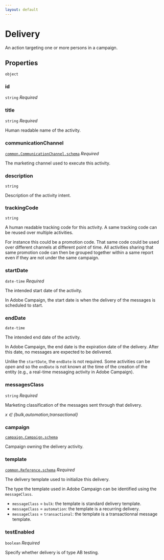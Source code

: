 ```yaml
---
layout: default
---
```


# Delivery

An action targeting one or more persons in a campaign.

## Properties

`object`


###  id
`string` _Required_




###  title
`string` _Required_

Human readable name of the activity.


###  communicationChannel
[`common.CommunicationChannel.schema`](../../../../common/CommunicationChannel.schema.md) _Required_

The marketing channel used to execute this activity.



###  description
`string` 

Description of the activity intent.


###  trackingCode
`string` 

A human readable tracking code for this activity. A same tracking code
can be reused over multiple activities.

For instance this could be a promotion code. That same code could be used
over different channels at different point of time. All activities sharing
that same promotion code can then be grouped together within a same report
even if they are not under the same campaign.



###  startDate
`date-time` _Required_

The intended start date of the activity.

In Adobe Campaign, the start date is when the delivery of the messages is
scheduled to start.



###  endDate
`date-time` 

The intended end date of the activity.

In Adobe Campaign, the end date is the expiration date of the delivery.
After this date, no messages are expected to be delivered.

Unlike the `startDate`, the `endDate` is not required. Some activities
can be *open* and so the `endDate` is not known at the time of the creation
of the entity (e.g., a real-time messaging activity in Adobe Campaign).



###  messagesClass
`string` _Required_

Marketing classification of the messages sent through that delivery.


 *x ∈  {bulk,automation,transactional}*
 


###  campaign
[`campaign.Campaign.schema`](../../../../_vendor/adobe/experience/campaign/Campaign.schema.md) 

Campaign owning the delivery activity.



###  template
[`common.Reference.schema`](../../../../common/Reference.schema.md) _Required_

The delivery template used to initialize this delivery.

The type the template used in Adobe Campaign can be identified using the `messageClass`.

* `messageClass` = `bulk`: the template is standard delivery template.
* `messageClass` = `automation`: the template is a recurring delivery.
* `messageClass` = `transactional`: the template is a transactionnal message template.



###  testEnabled
`boolean` _Required_

Specify whether delivery is of type AB testing.




